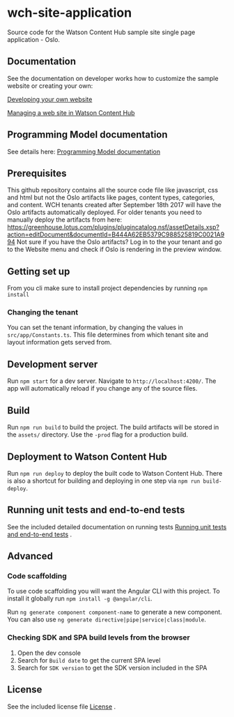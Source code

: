 # wch-site-application
Source code for the Watson Content Hub sample site single page application - Oslo. 

## Documentation

See the documentation on developer works how to customize the sample website or creating your own:

[Developing your own website](http://developer.ibm.com/customer-engagement/docs/developing-your-own-website/)

[Managing a web site in Watson Content Hub](https://www.ibm.com/support/knowledgecenter/SS3UMF/dch/admin/website_admin_std.html)

## Programming Model documentation

See details here: [Programming Model documentation](/doc/README-programming-model.md)

## Prerequisites

This github repository contains all the source code file like javascript, css and html but not the Oslo artifacts like pages, content types, categories, and content. WCH tenants created after September 18th 2017 will have the Oslo artifacts automatically deployed. For older tenants you need to manually deploy the artifacts from here: https://greenhouse.lotus.com/plugins/plugincatalog.nsf/assetDetails.xsp?action=editDocument&documentId=B444A62EB5379C988525819C0021A994
Not sure if you have the Oslo artifacts? Log in to the your tenant and go to the Website menu and check if Oslo is rendering in the preview window.

## Getting set up

From you cli make sure to install project dependencies by running `npm install`

### Changing the tenant

You can set the tenant information, by changing the values in `src/app/Constants.ts`.
This file determines from which tenant site and layout information gets served
from.

## Development server

Run `npm start` for a dev server. Navigate to `http://localhost:4200/`. The app
will automatically reload if you change any of the source files.

## Build

Run `npm run build` to build the project. The build artifacts will be stored in
the `assets/` directory. Use the `-prod` flag for a production build.

## Deployment to Watson Content Hub

Run `npm run deploy` to deploy the built code to Watson Content Hub. There is also a shortcut for building and deploying in one step via `npm run build-deploy`.

## Running unit tests and end-to-end tests

See the included detailed documentation on running tests [Running unit tests and end-to-end tests](RunningTest-README.md) .

## Advanced

### Code scaffolding

To use code scaffolding you will want the Angular CLI with this project. To
install it globally run `npm install -g @angular/cli`.

Run `ng generate component component-name` to generate a new component. You can
also use `ng generate directive|pipe|service|class|module`.

### Checking SDK and SPA build levels from the browser
1. Open the dev console
2. Search for `Build date` to get the current SPA level
3. Search for `SDK version` to get the SDK version included in the SPA

## License

See the included license file [License](LICENSE) .
